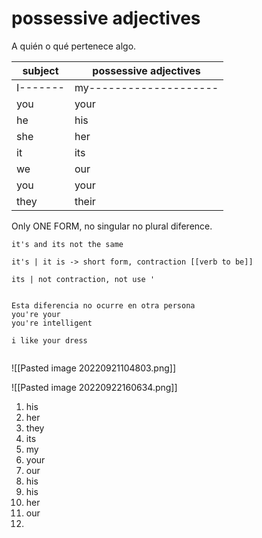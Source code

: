 # **possessive adjectives**

A quién o qué pertenece algo. 

| subject  | possessive adjectives  |
| -------- | ---------------------- |
| I------- | my-------------------- |
| you      | your                   |
| he       | his                    |
| she      | her                    |
| it       | its                    |
| we       | our                    |
| you      | your                   |
| they     | their                  | 

Only ONE FORM, no singular no plural diference.

```ad-note
it's and its not the same

it's | it is -> short form, contraction [[verb to be]]

its | not contraction, not use '


Esta diferencia no ocurre en otra persona
you're your
you're intelligent

i like your dress


```


![[Pasted image 20220921104803.png]]


![[Pasted image 20220922160634.png]]
1. his
2. her
3. they
4. its
5. my
6. your
7. our
8. his
9. his
10. her
11. our
12. 
